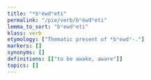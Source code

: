 ```yaml
---
title: "*bʰéwdʰeti"
permalink: "/pie/verb/bʰéwdʰeti"
lemma_to_sort: "bʰewdʰeti"
klass: verb
etymology: ["Thematic present of *bʰewdʰ-."]
markers: []
synonyms: []
definitions: [["to be awake, aware"]]
topics: []
---
```

